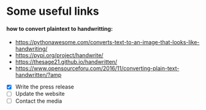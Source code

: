 # Some useful links

#### how to convert plaintext to handwritting:
- https://pythonawesome.com/converts-text-to-an-image-that-looks-like-handwriting/
- https://pypi.org/project/handwrite/
- https://thesage21.github.io/handwritten/
- https://www.opensourceforu.com/2016/11/converting-plain-text-handwritten/?amp


- [x] Write the press release
- [ ] Update the website
- [ ] Contact the media
